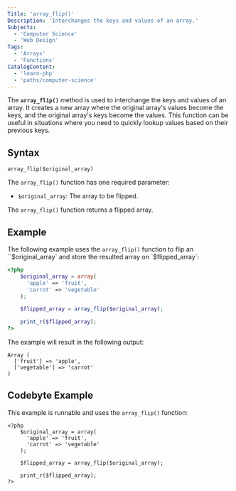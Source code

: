 ```yaml
---
Title: 'array_flip()'
Description: 'Interchanges the keys and values of an array.'
Subjects:
  - 'Computer Science'
  - 'Web Design'
Tags:
  - 'Arrays'
  - 'Functions'
CatalogContent:
  - 'learn-php'
  - 'paths/computer-science'
---
```


The **`array_flip()`** method is used to interchange the keys and values of an array. It creates a new array where the original array's values become the keys, and the original array's keys become the values. This function can be useful in situations where you need to quickly lookup values based on their previous keys.

## Syntax

```pseudo
array_flip($original_array)
```

The `array_flip()` function has one required parameter:

- `$original_array`: The array to be flipped.

The `array_flip()` function returns a flipped array.

## Example

The following example uses the `array_flip()` function to flip an ``$original_array` and store the resulted array on `$flipped_array`:

```php
<?php
    $original_array = array(
      'apple' => 'fruit',
      'carrot' => 'vegetable'
    );

    $flipped_array = array_flip($original_array);

    print_r($flipped_array);
?>
```

The example will result in the following output:

```shell
Array (
  ['fruit'] => 'apple',
  ['vegetable'] => 'carrot'
)
```

## Codebyte Example

This example is runnable and uses the `array_flip()` function:

```codebyte/php
<?php
    $original_array = array(
      'apple' => 'fruit',
      'carrot' => 'vegetable'
    );

    $flipped_array = array_flip($original_array);

    print_r($flipped_array);
?>
```
